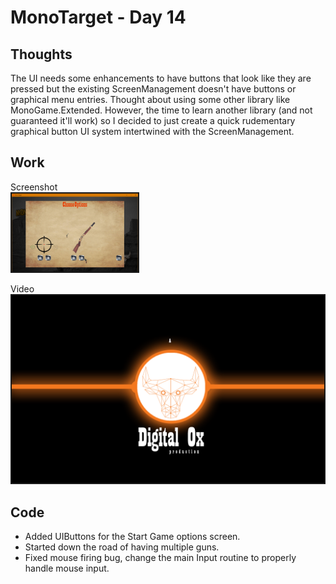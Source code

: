 ﻿# MonoTarget - Day 14

## Thoughts
The UI needs some enhancements to have buttons that look like they are pressed but the existing ScreenManagement doesn't have buttons or graphical menu entries.  Thought about using some other library like MonoGame.Extended.  However, the time to learn another library (and not guaranteed it'll work) so I decided to just create a quick rudementary graphical button UI system intertwined with the ScreenManagement.

## Work
Screenshot  
<a href="wiki/screenshot1.png" target=_blank><img src="wiki/screenshot1.png" width="40%" border=2></a>


Video  
<a href="https://www.youtube.com/watch?v=D5reTvO6ZD4" target="_blank"><img src="wiki/digitaloxbg.png" 
alt="MonoTarget - Day 14 playthrough" width="500" border="2" /></a>


## Code
- Added UIButtons for the Start Game options screen.
- Started down the road of having multiple guns.
- Fixed mouse firing bug, change the main Input routine to properly handle mouse input.
